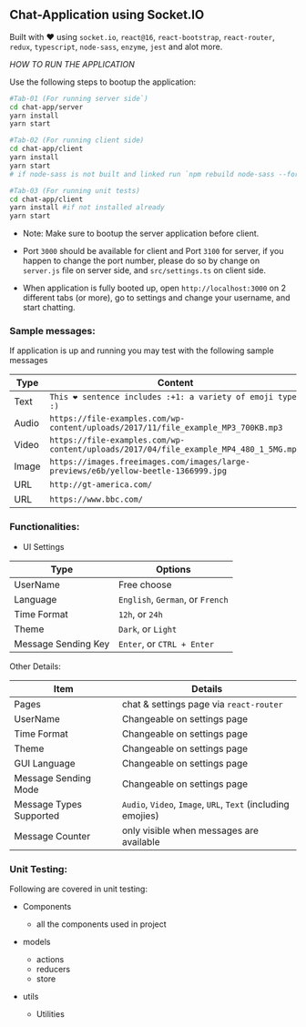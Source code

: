 ## Chat-Application using Socket.IO

Built with ❤️ using `socket.io`, `react@16`, `react-bootstrap`, `react-router`, `redux`, `typescript`, `node-sass`, `enzyme`, `jest` and alot more.

*HOW TO RUN THE APPLICATION*

Use the following steps to bootup the application:

```bash
#Tab-01 (For running server side`)
cd chat-app/server
yarn install
yarn start

#Tab-02 (For running client side)
cd chat-app/client
yarn install
yarn start
# if node-sass is not built and linked run `npm rebuild node-sass --force` before `yarn start`

#Tab-03 (For running unit tests)
cd chat-app/client
yarn install #if not installed already
yarn start
```
* Note: Make sure to bootup the server application before client.

* Port `3000` should be available for client and Port `3100` for server, if you happen to change the port number, please do so by change on `server.js` file on server side, and `src/settings.ts` on client side.

* When application is fully booted up, open `http://localhost:3000` on 2 different tabs (or more), go to settings and change your username, and start chatting.

### Sample messages:
If application is up and running you may test with the following sample messages

| Type | Content |
|-|-|
| Text | `This ❤️ sentence includes :+1: a variety of emoji types :)` |
| Audio | `https://file-examples.com/wp-content/uploads/2017/11/file_example_MP3_700KB.mp3` |
| Video | `https://file-examples.com/wp-content/uploads/2017/04/file_example_MP4_480_1_5MG.mp4` |
| Image | `https://images.freeimages.com/images/large-previews/e6b/yellow-beetle-1366999.jpg` |
| URL | `http://gt-america.com/` |
| URL | `https://www.bbc.com/` |

### Functionalities:

* UI Settings

| Type | Options |
|-|-|
| UserName | Free choose |
| Language | `English`, `German`, or  `French` |
| Time Format | `12h`, or `24h` |
| Theme | `Dark`, or `Light` |
| Message Sending Key | `Enter`, or `CTRL + Enter` |


Other Details:


| Item | Details |
|-|-|
| Pages | chat & settings page via `react-router` |
|UserName|Changeable on settings page|
|Time Format|Changeable on settings page|
|Theme|Changeable on settings page|
|GUI Language|Changeable on settings page|
|Message Sending Mode|Changeable on settings page|
|Message Types Supported| `Audio`, `Video`, `Image`, `URL`, `Text` (including emojies)|
|Message Counter|  only visible when messages are available |


### Unit Testing:
Following are covered in unit testing:
* Components

    * all the components used in project

* models
    
    * actions
    * reducers
    * store

* utils
    
    * Utilities



